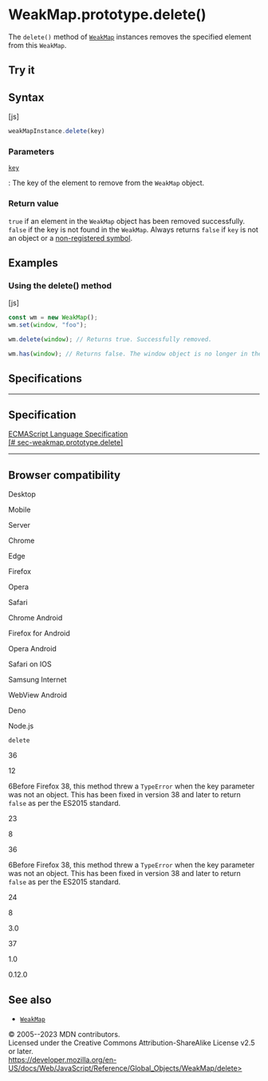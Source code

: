 WeakMap.prototype.delete()
==========================

 
The `delete()` method of [`WeakMap`](../weakmap) instances removes the
specified element from this `WeakMap`.


 
Try it 
------

 



 
Syntax
------

 
 
 
[js]


```js
weakMapInstance.delete(key)
```




 
### Parameters

 

[`key`](#key)

:   The key of the element to remove from the `WeakMap` object.



 
### Return value 

 
`true` if an element in the `WeakMap` object has been removed
successfully. `false` if the key is not found in the `WeakMap`. Always
returns `false` if `key` is not an object or a [non-registered
symbol](../symbol#shared_symbols_in_the_global_symbol_registry).



 
Examples
--------


 
### Using the delete() method 

 
 
 
[js]


```js
const wm = new WeakMap();
wm.set(window, "foo");

wm.delete(window); // Returns true. Successfully removed.

wm.has(window); // Returns false. The window object is no longer in the WeakMap.
```




Specifications
--------------

 
  -------------------------------------------------------------------------------------------------------------------------------
  Specification
  -------------------------------------------------------------------------------------------------------------------------------
  [ECMAScript Language Specification\
  [\#
  sec-weakmap.prototype.delete]](https://tc39.es/ecma262/multipage/keyed-collections.html#sec-weakmap.prototype.delete)

  -------------------------------------------------------------------------------------------------------------------------------


Browser compatibility 
---------------------

 


Desktop

Mobile

Server

Chrome

Edge

Firefox

Opera

Safari

Chrome Android

Firefox for Android

Opera Android

Safari on IOS

Samsung Internet

WebView Android

Deno

Node.js

`delete`

36

12

6Before Firefox 38, this method threw a `TypeError` when the key
parameter was not an object. This has been fixed in version 38 and later
to return `false` as per the ES2015 standard.

23

8

36

6Before Firefox 38, this method threw a `TypeError` when the key
parameter was not an object. This has been fixed in version 38 and later
to return `false` as per the ES2015 standard.

24

8

3.0

37

1.0

0.12.0

 
See also 
--------

 
-   [`WeakMap`](../weakmap)



 
© 2005--2023 MDN contributors.\
Licensed under the Creative Commons Attribution-ShareAlike License v2.5
or later.\
https://developer.mozilla.org/en-US/docs/Web/JavaScript/Reference/Global_Objects/WeakMap/delete>

